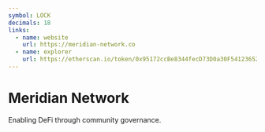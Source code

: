 ```yaml
---
symbol: LOCK
decimals: 18
links:
  - name: website
    url: https://meridian-network.co
  - name: explorer
    url: https://etherscan.io/token/0x95172ccBe8344fecD73D0a30F54123652981BD6F
---
```


# Meridian Network

Enabling DeFi through community governance.
